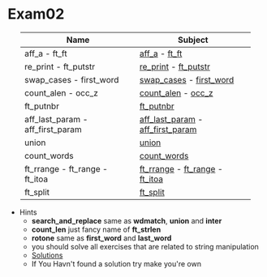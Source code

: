 # Exam02

<div style="margin-left: auto;
            margin-right: auto;
            width: 90%">

| Name                             | Subject                                                                                                                                 |
| -------------------------------- | --------------------------------------------------------------------------------------------------------------------------------------- |
| aff_a - ft_ft                    | [aff_a](./Subjects/aff_a.subject.txt) - [ft_ft](./Subjects/ft_ft_subject.txt)                                                           |
| re_print - ft_putstr             | [re_print](./Subjects/re_print.subject.txt) - [ft_putstr](./Subjects/ft_putstr.subject.txt)                                             |
| swap_cases - first_word          | [swap_cases](./Subjects/swap_cases.subject.txt) - [first_word](./Subjects/first_word.subject.txt)                                       |
| count_alen - occ_z               | [count_alen](./Subjects/count_alen.subject.txt) - [occ_z](./Subjects/occ_z.subject.txt)                                                 |
| ft_putnbr                        | [ft_putnbr](./Subjects/ft_putnbr.subject.txt)                                                                                           |
| aff_last_param - aff_first_param | [aff_last_param](./Subjects/aff_last_param.subject.txt) - [aff_first_param](./Subjects/aff_first_param.subject.txt)                     |
| union                            | [union](./Subjects/union.subject.txt)                                                                                                   |
| count_words                      | [count_words](./Subjects/count_words.subject.txt)                                                                                       |
| ft_rrange - ft_range - ft_itoa   | [ft_rrange](./Subjects/ft_rrange.subject.txt) - [ft_range](./Subjects/ft_range.subject.txt) - [ft_itoa](./Subjects/ft_itoa.subject.txt) |
| ft_split                         | [ft_split](./Subjects/ft_split.subject.txt)                                                                                             |

</div>

- Hints
  - **search_and_replace** same as **wdmatch**, **union** and **inter**
  - **count_len** just fancy name of **ft_strlen**
  - **rotone** same as **first_word** and **last_word**
  - you should solve all exercises that are related to string manipulation
  - [Solutions](http://nigal.freeshell.org/42/exam-solutions/)
  - If You Havn't found a solution try make you're own
